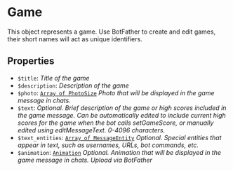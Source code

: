# Game	

This object represents a game. Use BotFather to create and edit games, their short names will act as unique identifiers.	

## Properties	

- `$title`: _Title of the game_
- `$description`: _Description of the game_
- `$photo`: [`Array of PhotoSize`](PhotoSize.md) _Photo that will be displayed in the game message in chats._
- `$text`: _Optional. Brief description of the game or high scores included in the game message. Can be automatically edited to include current high scores for the game when the bot calls setGameScore, or manually edited using editMessageText. 0-4096 characters._
- `$text_entities`: [`Array of MessageEntity`](MessageEntity.md) _Optional. Special entities that appear in text, such as usernames, URLs, bot commands, etc._
- `$animation`: [`Animation`](Animation.md) _Optional. Animation that will be displayed in the game message in chats. Upload via BotFather_

